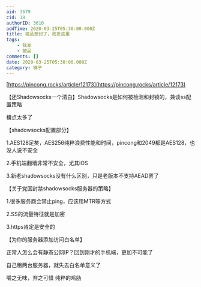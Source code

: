 ```yaml
---
aid: 3679
cid: 18
authorID: 3610
addTime: 2020-03-25T05:30:00.000Z
title: 被品葱封了，我发这里
tags:
    - 我发
    - 被品
comments: []
date: 2020-03-25T05:30:00.000Z
category: 梯子
---
```


[https://pincong.rocks/article/12173](https://pincong.rocks/article/12173)

【还Shadowsocks一个清白】Shadowsocks是如何被检测和封锁的，兼谈ss配置策略

槽点太多了

【shadowsocks配置部分】

1.AES128足矣，AES256纯粹浪费性能和时间，pincong和2049都是AES128，也没人说不安全

2.手机端翻墙非常不安全，尤其iOS

3.新老shadowsocks没有什么区别，只是老版本不支持AEAD罢了

【关于党国封禁shadowsocks服务器的策略】

1.很多服务商会禁止ping，应该用MTR等方式

2.SS的流量特征就是加密

3.https肯定是安全的

【为你的服务器添加访问白名单】

正常人怎么会有静态公网IP？回到刚才的手机端，更加不可能了

自己租两台服务器，就失去白名单意义了

嚼之无味，弃之可惜 纯粹的鸡肋
